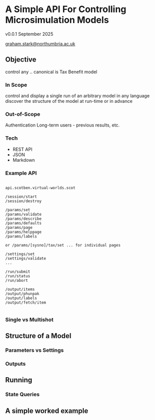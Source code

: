 # A Simple API For Controlling Microsimulation Models

v0.0.1 September 2025

graham.stark@northumbria.ac.uk

## Objective

control any .. canonical is Tax Benefit model

### In Scope

control and display a single run of an arbitrary model
in any language
discover the structure of the model at run-time or in advance

### Out-of-Scope

Authentication
Long-term users - previous results, etc.

### Tech

* REST API
* JSON
* Markdown

### Example API

```

api.scotben.virtual-worlds.scot

/session/start
/session/destroy

/params/set
/params/validate
/params/describe
/params/defaults
/params/page
/params/helppage
/params/labels

or /params/[sysno]/tax/set ... for individual pages

/settings/set
/settings/validate
...

/run/submit
/run/status
/run/abort

/output/items
/output/phunpak
/output/labels
/output/fetch/item


```

### Single vs Multishot 

## Structure of a Model

### Parameters vs Settings

### Outputs 

## Running 

### State Queries

## A simple worked example